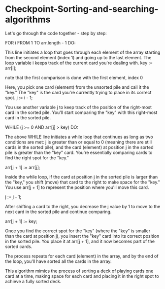 # Checkpoint-Sorting-and-searching-algorithms
Let's go through the code together - step by step:

FOR i FROM 1 TO arr.length - 1 DO:

This line initiates a loop that goes through each element of the array starting from the second element (index 1) and going up to the last element. The loop variable i keeps track of the current card you're dealing with. key := arr[i];

note that the first comparison is done with the first element, index 0

Here, you pick one card (element) from the unsorted pile and call it the "key." The "key" is the card you're currently trying to place in its correct spot. j := i - 1;

You use another variable j to keep track of the position of the right-most card in the sorted pile. You'll start comparing the "key" with this right-most card in the sorted pile.

WHILE (j >= 0 AND arr[j] > key) DO:

The above WHILE line initiates a while loop that continues as long as two conditions are met: j is greater than or equal to 0 (meaning there are still cards in the sorted pile), and the card (element) at position j in the sorted pile is greater than the "key" card. You're essentially comparing cards to find the right spot for the "key."

arr[j + 1] := arr[j];

Inside the while loop, if the card at position j in the sorted pile is larger than the "key," you shift (move) that card to the right to make space for the "key." You use arr[j + 1] to represent the position where you'll move this card.

j := j - 1;

After shifting a card to the right, you decrease the j value by 1 to move to the next card in the sorted pile and continue comparing.

arr[j + 1] := key;

Once you find the correct spot for the "key" (where the "key" is smaller than the card at position j), you insert the "key" card into its correct position in the sorted pile. You place it at arr[j + 1], and it now becomes part of the sorted cards.

The process repeats for each card (element) in the array, and by the end of the loop, you'll have sorted all the cards in the array.

This algorithm mimics the process of sorting a deck of playing cards one card at a time, making space for each card and placing it in the right spot to achieve a fully sorted deck.
